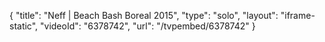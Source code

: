 {
    "title": "Neff | Beach Bash Boreal 2015",
    "type": "solo",
    "layout": "iframe-static",
    "videoId": "6378742",
    "url": "\/tvpembed\/6378742"
}